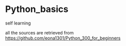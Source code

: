 # Python_basics
self learning

all the sources are retrieved from https://github.com/eona1301/Python_300_for_beginners 


